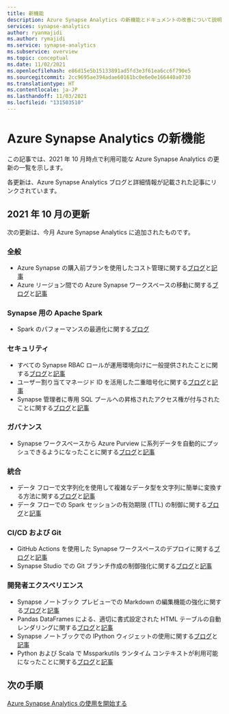 ```yaml
---
title: 新機能
description: Azure Synapse Analytics の新機能とドキュメントの改善について説明します
services: synapse-analytics
author: ryanmajidi
ms.author: rymajidi
ms.service: synapse-analytics
ms.subservice: overview
ms.topic: conceptual
ms.date: 11/02/2021
ms.openlocfilehash: e86d15e5b15133891ad5fd3e3f61ea6cc6f790e5
ms.sourcegitcommit: 2cc9695ae394adae60161bc0e6e0e166440a0730
ms.translationtype: HT
ms.contentlocale: ja-JP
ms.lasthandoff: 11/03/2021
ms.locfileid: "131503510"
---
```

# <a name="whats-new-in-azure-synapse-analytics"></a>Azure Synapse Analytics の新機能

この記事では、2021 年 10 月時点で利用可能な Azure Synapse Analytics の更新の一覧を示します。

各更新は、Azure Synapse Analytics ブログと詳細情報が記載された記事にリンクされています。

## <a name="october-2021-update"></a>2021 年 10 月の更新

次の更新は、今月 Azure Synapse Analytics に追加されたものです。

### <a name="general"></a>全般

- Azure Synapse の購入前プランを使用したコスト管理に関する[ブログ](https://techcommunity.microsoft.com/t5/azure-synapse-analytics/azure-synapse-analytics-october-update/ba-p/2875372#manage-cost)と[記事](../cost-management-billing/reservations/synapse-analytics-pre-purchase-plan.md)
- Azure リージョン間での Azure Synapse ワークスペースの移動に関する[ブログ](https://techcommunity.microsoft.com/t5/azure-synapse-analytics/azure-synapse-analytics-october-update/ba-p/2875372#move-workspace-region)と[記事](how-to-move-workspace-from-one-region-to-another.md)

### <a name="apache-spark-for-synapse"></a>Synapse 用の Apache Spark

- Spark のパフォーマンスの最適化に関する[ブログ](https://techcommunity.microsoft.com/t5/azure-synapse-analytics/azure-synapse-analytics-october-update/ba-p/2875372#spark-performance) 

### <a name="security"></a>セキュリティ

- すべての Synapse RBAC ロールが運用環境向けに一般提供されたことに関する[ブログ](https://techcommunity.microsoft.com/t5/azure-synapse-analytics/azure-synapse-analytics-october-update/ba-p/2875372#synapse-rbac)と[記事](./security/synapse-workspace-synapse-rbac-roles.md)
- ユーザー割り当てマネージド ID を活用した二重暗号化に関する[ブログ](https://techcommunity.microsoft.com/t5/azure-synapse-analytics/azure-synapse-analytics-october-update/ba-p/2875372#user-assigned-managed-identities)と[記事](./security/workspaces-encryption.md)
- Synapse 管理者に専用 SQL プールへの昇格されたアクセス権が付与されたことに関する[ブログ](https://techcommunity.microsoft.com/t5/azure-synapse-analytics/azure-synapse-analytics-october-update/ba-p/2875372#elevated-access)と[記事](./security/synapse-workspace-access-control-overview.md)
    
###  <a name="governance"></a>ガバナンス

- Synapse ワークスペースから Azure Purview に系列データを自動的にプッシュできるようになったことに関する[ブログ](https://techcommunity.microsoft.com/t5/azure-synapse-analytics/azure-synapse-analytics-october-update/ba-p/2875372#synapse-purview-lineage)と[記事](../purview/how-to-lineage-azure-synapse-analytics.md)
 
### <a name="integrate"></a>統合

- データ フローで文字列化を使用して複雑なデータ型を文字列に簡単に変換する方法に関する[ブログ](https://techcommunity.microsoft.com/t5/azure-synapse-analytics/azure-synapse-analytics-october-update/ba-p/2875372#stringify-transform)と[記事](../data-factory/data-flow-stringify.md)
- データ フローでの Spark セッションの有効期限 (TTL) の制御に関する[ブログ](https://techcommunity.microsoft.com/t5/azure-synapse-analytics/azure-synapse-analytics-october-update/ba-p/2875372#data-flowspark-ttl)と[記事](../data-factory/concepts-integration-runtime-performance.md)

### <a name="cicd--git"></a>CI/CD および Git

- GitHub Actions を使用した Synapse ワークスペースのデプロイに関する[ブログ](https://techcommunity.microsoft.com/t5/azure-synapse-analytics/azure-synapse-analytics-october-update/ba-p/2875372#deploy-synapse-github-action)と[記事](./cicd/continuous-integration-delivery.md#configure-github-actions-secrets)
- Synapse Studio での Git ブランチ作成の制御強化に関する[ブログ](https://techcommunity.microsoft.com/t5/azure-synapse-analytics/azure-synapse-analytics-october-update/ba-p/2875372#create-git-branch-in-studio)と[記事](./cicd/source-control.md#creating-feature-branches)

### <a name="developer-experience"></a>開発者エクスペリエンス

- Synapse ノートブック プレビューでの Markdown の編集機能の強化に関する[ブログ](https://techcommunity.microsoft.com/t5/azure-synapse-analytics/azure-synapse-analytics-october-update/ba-p/2875372#notebook-markdown-toolbar)と[記事](./spark/apache-spark-development-using-notebooks.md)
- Pandas DataFrames による、適切に書式設定された HTML テーブルの自動レンダリングに関する[ブログ](https://techcommunity.microsoft.com/t5/azure-synapse-analytics/azure-synapse-analytics-october-update/ba-p/2875372#pandas-dataframe-html)と[記事](./spark/apache-spark-data-visualization.md)
- Synapse ノートブックでの IPython ウィジェットの使用に関する[ブログ](https://techcommunity.microsoft.com/t5/azure-synapse-analytics/azure-synapse-analytics-october-update/ba-p/2875372#notebook-ipythong-widgets)と[記事](./spark/apache-spark-development-using-notebooks.md)
- Python および Scala で Mssparkutils ランタイム コンテキストが利用可能になったことに関する[ブログ](https://techcommunity.microsoft.com/t5/azure-synapse-analytics/azure-synapse-analytics-october-update/ba-p/2875372#mssparkutils-context)と[記事](./spark/microsoft-spark-utilities.md?pivots=programming-language-python)

## <a name="next-steps"></a>次の手順

[Azure Synapse Analytics の使用を開始する](get-started.md)


